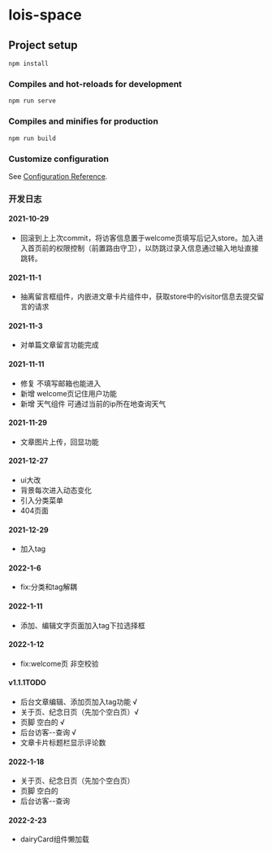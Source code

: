 # lois-space

## Project setup
```
npm install
```

### Compiles and hot-reloads for development
```
npm run serve
```

### Compiles and minifies for production
```
npm run build
```

### Customize configuration
See [Configuration Reference](https://cli.vuejs.org/config/).



### 开发日志
#### 2021-10-29
- 回滚到上上次commit，将访客信息置于welcome页填写后记入store。加入进入首页前的权限控制（前置路由守卫），以防跳过录入信息通过输入地址直接跳转。
#### 2021-11-1
- 抽离留言框组件，内嵌进文章卡片组件中，获取store中的visitor信息去提交留言的请求
#### 2021-11-3
- 对单篇文章留言功能完成
#### 2021-11-11
- 修复 不填写邮箱也能进入
- 新增 welcome页记住用户功能
- 新增 天气组件 可通过当前的ip所在地查询天气
#### 2021-11-29
- 文章图片上传，回显功能  
#### 2021-12-27
- ui大改
- 背景每次进入动态变化
- 引入分类菜单
- 404页面
#### 2021-12-29
- 加入tag
#### 2022-1-6
- fix:分类和tag解耦
#### 2022-1-11
- 添加、编辑文字页面加入tag下拉选择框
#### 2022-1-12
- fix:welcome页 非空校验

#### v1.1.1TODO
- 后台文章编辑、添加页加入tag功能 √
- 关于页、纪念日页（先加个空白页）√
- 页脚 空白的 √
- 后台访客--查询 √
- 文章卡片标题栏显示评论数
#### 2022-1-18
- 关于页、纪念日页（先加个空白页）
- 页脚 空白的
- 后台访客--查询
#### 2022-2-23
- dairyCard组件懒加载
